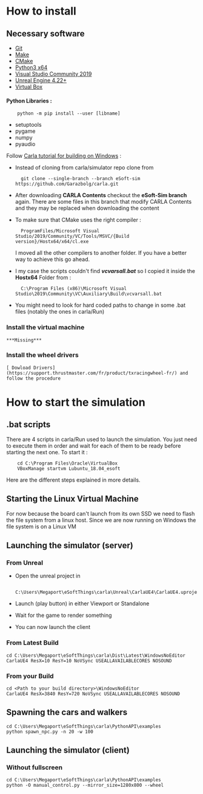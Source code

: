 # How to install
## Necessary software
- [Git](https://gitforwindows.org/)
- [Make](http://ftp.gnu.org/gnu/make/make-4.2.tar.gz)
- [CMake](https://github.com/Kitware/CMake/releases/download/v3.15.3/cmake-3.15.3-win64-x64.msi)
- [Python3 x64](https://www.python.org/ftp/python/3.7.4/python-3.7.4-amd64.exe)
- [Visual Studio Community 2019](https://visualstudio.microsoft.com/thank-you-downloading-visual-studio/?sku=Community&rel=16)
- [Unreal Engine 4.22+](https://www.unrealengine.com/en-US/)
- [Virtual Box](https://www.virtualbox.org/wiki/Downloads)

#### Python Libraries :
		python -m pip install --user [libname]
- setuptools
- pygame
- numpy
- pyaudio

Follow [Carla tutorial for building on Windows](https://carla.readthedocs.io/en/latest/how_to_build_on_windows/) :
- Instead of cloning from carla/simulator repo clone from 
	
		git clone --single-branch --branch eSoft-sim https://github.com/Garazbolg/carla.git

- After downloading **CARLA Contents** checkout the **eSoft-Sim branch** again. There are some files in this branch that modify CARLA Contents and they may be replaced when downloading the content
- To make sure that CMake uses the right compiler :
  
		ProgramFiles/Microsoft Visual Studio/2019/Community/VC/Tools/MSVC/{Build version}/Hostx64/x64/cl.exe

	I moved all the other compilers to another folder. If you have a better way to achieve this go ahead.
- I my case the scripts couldn't find ***vcvarsall.bat*** so I copied it inside the **Hostx64** Folder from :

		C:\Program Files (x86)\Microsoft Visual Studio\2019\Community\VC\Auxiliary\Build\vcvarsall.bat
- You might need to look for hard coded paths to change in some .bat files (notably the ones in carla/Run)
  
### Install the virtual machine
	***Missing***
	
### Install the wheel drivers
	[ Dowload Drivers](https://support.thrustmaster.com/fr/product/txracingwheel-fr/) and follow the procedure

# How to start the simulation

## .bat scripts
There are 4 scripts in carla/Run used to launch the simulation. You just need to execute them in order and wait for each of them to be ready before starting the next one.
To start it : 

		cd C:\Program Files\Oracle\VirtualBox
		VBoxManage startvm Lubuntu_18.04_esoft
Here are the different steps explained in more details.

## Starting the Linux Virtual Machine
For now because the board can't launch from its own SSD we need to flash the file system from a linux host. Since we are now running on Windows the file system is on a Linux VM

## Launching the simulator (server)
### From Unreal
- Open the unreal project in

		C:\Users\Megaport\eSoftThings\carla\Unreal\CarlaUE4\CarlaUE4.uproject
- Launch (play button) in either Viewport or Standalone
- Wait for the game to render something
- You can now launch the client

### From Latest Build
	cd C:\Users\Megaport\eSoftThings\carla\Dist\Latest\WindowsNoEditor
	CarlaUE4 ResX=10 ResY=10 NoVSync USEALLAVAILABLECORES NOSOUND
### From your Build
	cd <Path to your build directory>\WindowsNoEditor
	CarlaUE4 ResX=3840 ResY=720 NoVSync USEALLAVAILABLECORES NOSOUND

	
## Spawning the cars and walkers
	cd C:\Users\Megaport\eSoftThings\carla\PythonAPI\examples
	python spawn_npc.py -n 20 -w 100

## Launching the simulator (client)
### Without fullscreen
	cd C:\Users\Megaport\eSoftThings\carla\PythonAPI\examples
	python -O manual_control.py --mirror_size=1280x800 --wheel
